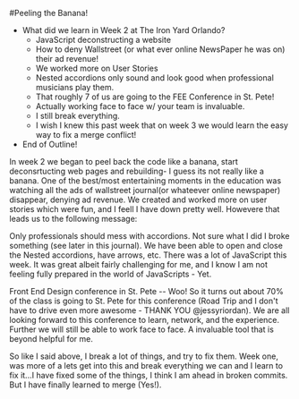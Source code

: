 #Peeling the Banana!

 * What did we learn in Week 2 at The Iron Yard Orlando?
    * JavaScript deconstructing a website
    * How to deny Wallstreet (or what ever online NewsPaper he was on) their ad
    revenue!
    * We worked more on User Stories
    * Nested accordions only sound and look good when professional musicians play
    them.
    * That roughly 7 of us are going to the FEE Conference in St. Pete!
    * Actually working face to face w/ your team is invaluable.
    * I still break everything.
    * I wish I knew this past week that on week 3 we would learn the easy way
    to fix a merge conflict!
 * End of Outline!
 

In week 2 we began to peel back the code like a banana, start deconsrtucting web pages and rebuilding- I guess its not really like a banana. One of the best/most entertaining moments in the education was watching all the ads of wallstreet journal(or whateever online newspaper) disappear, denying ad revenue. We created and worked more on user stories which were fun, and I feell I have down pretty well. Howevere that leads us to the following message:

Only professionals should mess with accordions. Not sure what I did I broke something (see later in this journal). We have been able to open and close the Nested accordions, have arrows, etc. There was a lot of JavaScript this week. It was great albeit fairly challenging for me, and I know I am not feeling fully prepared in the world of JavaScripts - Yet.

Front End Design conference in St. Pete -- Woo! So it turns out about 70% of the class is going to St. Pete for this conference (Road Trip and I don't have to drive even more awesome - THANK YOU @jessyriordan). We are all looking forward to this conference to learn, network, and the experience.  Further we will still be able to work face to face. A invaluable tool that is beyond helpful for me. 

So like I said above, I break a lot of things, and try to fix them. Week one, was more of a lets get into this and break everything we can and I learn to fix it...I have fixed some of the things, I think I am ahead in broken commits. But I have finally learned to merge (Yes!).


